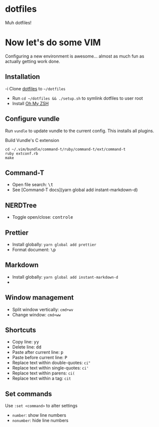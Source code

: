 # dotfiles
Muh dotfiles!

# Now let's do some VIM
Configuring a new environment is awesome... almost as much fun as actually getting work done.

## Installation
-i Clone [dotfiles](https://github.com/deltaepsilon/dotfiles) to `~/dotfiles`
- Run `cd ~/dotfiles && ./setup.sh` to symlink dotfiles to user root
- Install [Oh My ZSH](https://github.com/robbyrussell/oh-my-zsh)

## Configure vundle
Run `vundle` to update vundle to the current config. This installs all plugins.

Build Vundle's C extension

```
cd ~/.vim/bundle/command-t/ruby/command-t/ext/command-t
ruby extconf.rb
make
```

## Command-T
- Open file search: <kbd>\\</kbd><kbd>t</kbd>
- See [Command-T docs](yarn global add instant-markdown-d)

## NERDTree
- Toggle open/close: <kbd>control</kbd><kbd>e</kbd>

## Prettier
- Install globally: `yarn global add prettier`
- Format document: <kbd>\\</kbd><kbd>p</kbd>

## Markdown
- Install globally: `yarn global add instant-markdown-d`
-

## Window management
- Split window vertically: `cmd+wv`
- Change window: `cmd+ww`

## Shortcuts
- Copy line: <kbd>y</kbd><kbd>y</kbd>
- Delete line: <kbd>d</kbd><kbd>d</kbd>
- Paste after current line: <kbd>p</kbd>
- Paste before current line: <kbd>P</kbd>
- Replace text within double-quotes: `ci"`
- Replace text within single-quotes: `ci'`
- Replace text within parens: `ci(`
- Replace text within a tag: `cit`

## Set commands
Use `:set <command>` to alter settings

- `number`: show line numbers
- `nonumber`: hide line numbers


